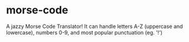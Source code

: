 # morse-code

A jazzy Morse Code Translator! It can handle letters A-Z (uppercase and lowercase), numbers 0-9, and most popular punctuation (eg. '!')